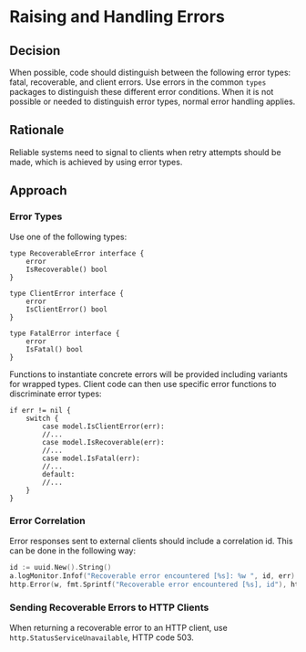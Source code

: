 # Raising and Handling Errors

## Decision

When possible, code should distinguish between the following error types: fatal, recoverable, and client errors. Use
errors in the common `types` packages to distinguish these different error conditions. When it is not possible or
needed to distinguish error types, normal error handling applies.

## Rationale

Reliable systems need to signal to clients when retry attempts should be made, which is achieved by using error types.

## Approach

### Error Types

Use one of the following types:

```
type RecoverableError interface {
    error
    IsRecoverable() bool
}

type ClientError interface {
    error
    IsClientError() bool
}

type FatalError interface {
    error
    IsFatal() bool
}
```

Functions to instantiate concrete errors will be provided including variants for wrapped types. Client code can then use
specific error functions to discriminate error types:

```
if err != nil {
    switch {
        case model.IsClientError(err):
        //...
        case model.IsRecoverable(err):
        //...
        case model.IsFatal(err):
        //...
        default:
        //...
    }
}
```

### Error Correlation

Error responses sent to external clients should include a correlation id. This can be done in the following way:

```go
id := uuid.New().String()
a.logMonitor.Infof("Recoverable error encountered [%s]: %w ", id, err)
http.Error(w, fmt.Sprintf("Recoverable error encountered [%s], id"), http.StatusServiceUnavailable)
```

### Sending Recoverable Errors to HTTP Clients

When returning a recoverable error to an HTTP client, use `http.StatusServiceUnavailable`, HTTP code 503.